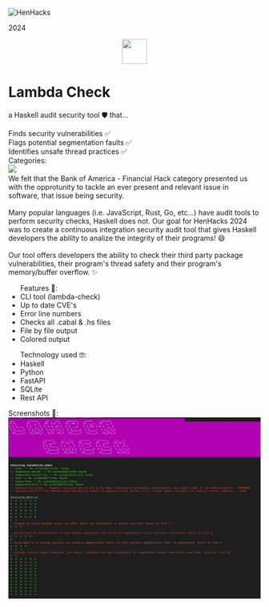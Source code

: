 ![HenHacks](https://d112y698adiu2z.cloudfront.net/photos/production/challenge_photos/002/690/576/datas/full_width.png)

<div class="flex justify-center items-center">
    <p class="text-[#06487E] text-xl font-bold">2024</p>
</div>
<div style="display: flex; justify-content: center;">
    <img src="https://upload.wikimedia.org/wikipedia/commons/thumb/1/1c/Haskell-Logo.svg/2560px-Haskell-Logo.svg.png" width="50" height="50">
</div>

<!DOCTYPE html>
<html lang="en">
<head>
    <meta charset="UTF-8">
    <meta name="viewport" content="width=device-width, initial-scale=1.0">
    <!-- Include Tailwind CSS -->
    <link href="https://cdn.jsdelivr.net/npm/tailwindcss@2.2.19/dist/tailwind.min.css" rel="stylesheet">
</head>
<body class="bg-slate-500>

<div class="container mx-auto p-4">
    <div class="flex flex-col justify-center items-center">
        <h1 class="text-3xl font-bold text-center uppercase text-purple-900">Lambda Check</h1>
    </div>
    <div class="flex">
        <p class="text-xl text-gray-700">a Haskell audit security tool 🛡️ that...</p>
    </div>
    <div class="grid grid-cols-3 gap-4 mb-4">
        <div class="bg-gray-200 p-4 rounded-md">Finds security vulnerabilities ✅</div>
        <div class="bg-gray-200 p-4 rounded-md">Flags potential segmentation faults  ✅</div>
        <div class="bg-gray-200 p-4 rounded-md">Identifies unsafe thread practices ✅</div>
    </div>
    <div class='mb-4'>
        <div class='font-bold;/.'>Categories: </div>
        <img src='https://upload.wikimedia.org/wikipedia/commons/thumb/2/20/Bank_of_America_logo.svg/1440px-Bank_of_America_logo.svg.png' class="mb-3"/> 
        <div>We felt that the Bank of America - Financial Hack category presented us with the opprotunity to tackle an ever present and relevant issue in software, that issue being security.</div>
        <br/>
        <div>Many popular languages (i.e. JavaScript, Rust, Go, etc...) have audit tools to perform security checks, Haskell does not. Our goal for HenHacks 2024 was to create a continuous integration security audit tool that gives Haskell developers the ability to analize the integrity of their programs! 😄
        </div>
        <br/>
        <div>
        Our tool offers developers the ability to check their third party package vulnerabilities, their program's thread safety and their program's memory/buffer overflow. ✨
        <div>
    </div>
    <div class="rounded-md mt-4 grid grid-cols-2 gap-4">
        <ul class='bg-gray-200 p-4 '>
            <div>Features 🍩:</div>
            <div class="pl-4">
                <li>CLI tool (lambda-check) </li>
                <li>Up to date CVE's<l/i>
                <li>Error line numbers</li>
                <li>Checks all .cabal & .hs files</li>
                <li>File by file output</li>
                <li>Colored output</li>
            </div>
        </ul>
        <ul class='bg-gray-200 p-4 '>
            <div>Technology used 🤓:</div>
            <div class="pl-4">
                <li>Haskell</li>
                <li>Python</li>
                <li>FastAPI</li>
                <li>SQLite</li>
                <li>Rest API</li>
            </div>
        </ul>
    </div>
    <div>
        <div>Screenshots 📸:
        <img src='893AF19A-09DD-4049-8205-94218F5AA301.jpeg'>
    </div>

</body>
</html>
